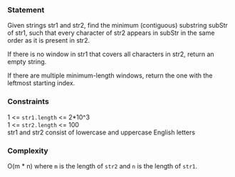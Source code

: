 ### Statement

Given strings str1 and str2, find the minimum (contiguous) substring subStr of str1, such that every character of str2 appears in subStr in the same order as it is present in str2.

If there is no window in str1 that covers all characters in str2, return an empty string.

If there are multiple minimum-length windows, return the one with the leftmost starting index.

### Constraints

1 <= `str1.length` <= 2*10^3  
1 <= `str2.length` <= 100  
str1 and str2 consist of lowercase and uppercase English letters


### Complexity

O(m * n) where `m` is the length of `str2` and `n` is the length of `str1`.
